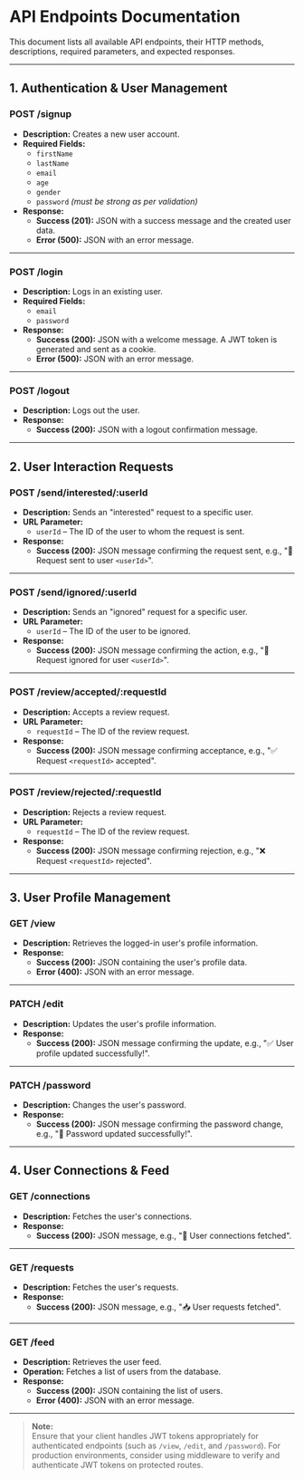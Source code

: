 # API Endpoints Documentation

This document lists all available API endpoints, their HTTP methods, descriptions, required parameters, and expected responses.

---

## 1. Authentication & User Management

### **POST /signup**
- **Description:** Creates a new user account.
- **Required Fields:** 
  - `firstName`
  - `lastName`
  - `email`
  - `age` 
  - `gender` 
  - `password` *(must be strong as per validation)*
- **Response:** 
  - **Success (201):** JSON with a success message and the created user data.
  - **Error (500):** JSON with an error message.

---

### **POST /login**
- **Description:** Logs in an existing user.
- **Required Fields:** 
  - `email`
  - `password`
- **Response:** 
  - **Success (200):** JSON with a welcome message. A JWT token is generated and sent as a cookie.
  - **Error (500):** JSON with an error message.

---

### **POST /logout**
- **Description:** Logs out the user.
- **Response:** 
  - **Success (200):** JSON with a logout confirmation message.

---

## 2. User Interaction Requests

### **POST /send/interested/:userId**
- **Description:** Sends an "interested" request to a specific user.
- **URL Parameter:**
  - `userId` – The ID of the user to whom the request is sent.
- **Response:** 
  - **Success (200):** JSON message confirming the request sent, e.g., "📩 Request sent to user `<userId>`".

---

### **POST /send/ignored/:userId**
- **Description:** Sends an "ignored" request for a specific user.
- **URL Parameter:**
  - `userId` – The ID of the user to be ignored.
- **Response:** 
  - **Success (200):** JSON message confirming the action, e.g., "🚫 Request ignored for user `<userId>`".

---

### **POST /review/accepted/:requestId**
- **Description:** Accepts a review request.
- **URL Parameter:**
  - `requestId` – The ID of the review request.
- **Response:** 
  - **Success (200):** JSON message confirming acceptance, e.g., "✅ Request `<requestId>` accepted".

---

### **POST /review/rejected/:requestId**
- **Description:** Rejects a review request.
- **URL Parameter:**
  - `requestId` – The ID of the review request.
- **Response:** 
  - **Success (200):** JSON message confirming rejection, e.g., "❌ Request `<requestId>` rejected".

---

## 3. User Profile Management

### **GET /view**
- **Description:** Retrieves the logged-in user's profile information.
- **Response:** 
  - **Success (200):** JSON containing the user's profile data.
  - **Error (400):** JSON with an error message.

---

### **PATCH /edit**
- **Description:** Updates the user's profile information.
- **Response:** 
  - **Success (200):** JSON message confirming the update, e.g., "✅ User profile updated successfully!".

---

### **PATCH /password**
- **Description:** Changes the user's password.
- **Response:** 
  - **Success (200):** JSON message confirming the password change, e.g., "🔐 Password updated successfully!".

---

## 4. User Connections & Feed

### **GET /connections**
- **Description:** Fetches the user's connections.
- **Response:** 
  - **Success (200):** JSON message, e.g., "🔗 User connections fetched".

---

### **GET /requests**
- **Description:** Fetches the user's requests.
- **Response:** 
  - **Success (200):** JSON message, e.g., "📥 User requests fetched".

---

### **GET /feed**
- **Description:** Retrieves the user feed.
- **Operation:** Fetches a list of users from the database.
- **Response:** 
  - **Success (200):** JSON containing the list of users.
  - **Error (400):** JSON with an error message.

---

> **Note:**  
> Ensure that your client handles JWT tokens appropriately for authenticated endpoints (such as `/view`, `/edit`, and `/password`). For production environments, consider using middleware to verify and authenticate JWT tokens on protected routes.

